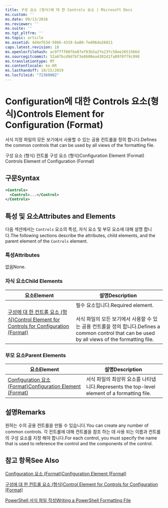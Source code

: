 ```yaml
---
title: 구성 요소 (형식)에 대 한 Controls 요소 | Microsoft Docs
ms.custom: ''
ms.date: 09/13/2016
ms.reviewer: ''
ms.suite: ''
ms.tgt_pltfrm: ''
ms.topic: article
ms.assetid: 4d4ef63d-5866-4319-ba00-7ed96de26821
caps.latest.revision: 18
ms.openlocfilehash: ac9f7ff08f6e87ef83b5a2fe23fc58ee2651566d
ms.sourcegitcommit: 52a67bcd9d7bf3e8600ea4302d1fa8970ff9c998
ms.translationtype: MT
ms.contentlocale: ko-KR
ms.lasthandoff: 10/15/2019
ms.locfileid: "72369002"
---
```

# <a name="controls-element-for-configuration-format"></a><span data-ttu-id="49ef9-102">Configuration에 대한 Controls 요소(형식)</span><span class="sxs-lookup"><span data-stu-id="49ef9-102">Controls Element for Configuration (Format)</span></span>

<span data-ttu-id="49ef9-103">서식 지정 파일의 모든 보기에서 사용할 수 있는 공용 컨트롤을 정의 합니다.</span><span class="sxs-lookup"><span data-stu-id="49ef9-103">Defines the common controls that can be used by all views of the formatting file.</span></span>

<span data-ttu-id="49ef9-104">구성 요소 (형식) 컨트롤 구성 요소 (형식)</span><span class="sxs-lookup"><span data-stu-id="49ef9-104">Configuration Element (Format) Controls Element of Configuration (Format)</span></span>

## <a name="syntax"></a><span data-ttu-id="49ef9-105">구문</span><span class="sxs-lookup"><span data-stu-id="49ef9-105">Syntax</span></span>

```xml
<Controls>
  <Control>...</Control>
</Controls>
```

## <a name="attributes-and-elements"></a><span data-ttu-id="49ef9-106">특성 및 요소</span><span class="sxs-lookup"><span data-stu-id="49ef9-106">Attributes and Elements</span></span>

<span data-ttu-id="49ef9-107">다음 섹션에서는 `Controls` 요소의 특성, 자식 요소 및 부모 요소에 대해 설명 합니다.</span><span class="sxs-lookup"><span data-stu-id="49ef9-107">The following sections describe the attributes, child elements, and the parent element of the `Controls` element.</span></span>

### <a name="attributes"></a><span data-ttu-id="49ef9-108">특성</span><span class="sxs-lookup"><span data-stu-id="49ef9-108">Attributes</span></span>

<span data-ttu-id="49ef9-109">없음</span><span class="sxs-lookup"><span data-stu-id="49ef9-109">None.</span></span>

### <a name="child-elements"></a><span data-ttu-id="49ef9-110">자식 요소</span><span class="sxs-lookup"><span data-stu-id="49ef9-110">Child Elements</span></span>

|<span data-ttu-id="49ef9-111">요소</span><span class="sxs-lookup"><span data-stu-id="49ef9-111">Element</span></span>|<span data-ttu-id="49ef9-112">설명</span><span class="sxs-lookup"><span data-stu-id="49ef9-112">Description</span></span>|
|-------------|-----------------|
|[<span data-ttu-id="49ef9-113">구성에 대 한 컨트롤 요소 (형식)</span><span class="sxs-lookup"><span data-stu-id="49ef9-113">Control Element for Controls for Configuration (Format)</span></span>](./control-element-for-controls-for-configuration-format.md)|<span data-ttu-id="49ef9-114">필수 요소입니다.</span><span class="sxs-lookup"><span data-stu-id="49ef9-114">Required element.</span></span><br /><br /> <span data-ttu-id="49ef9-115">서식 파일의 모든 보기에서 사용할 수 있는 공용 컨트롤을 정의 합니다.</span><span class="sxs-lookup"><span data-stu-id="49ef9-115">Defines a common control that can be used by all views of the formatting file.</span></span>|

### <a name="parent-elements"></a><span data-ttu-id="49ef9-116">부모 요소</span><span class="sxs-lookup"><span data-stu-id="49ef9-116">Parent Elements</span></span>

|<span data-ttu-id="49ef9-117">요소</span><span class="sxs-lookup"><span data-stu-id="49ef9-117">Element</span></span>|<span data-ttu-id="49ef9-118">설명</span><span class="sxs-lookup"><span data-stu-id="49ef9-118">Description</span></span>|
|-------------|-----------------|
|[<span data-ttu-id="49ef9-119">Configuration 요소 (Format)</span><span class="sxs-lookup"><span data-stu-id="49ef9-119">Configuration Element (Format)</span></span>](./configuration-element-format.md)|<span data-ttu-id="49ef9-120">서식 파일의 최상위 요소를 나타냅니다.</span><span class="sxs-lookup"><span data-stu-id="49ef9-120">Represents the top-level element of a formatting file.</span></span>|

## <a name="remarks"></a><span data-ttu-id="49ef9-121">설명</span><span class="sxs-lookup"><span data-stu-id="49ef9-121">Remarks</span></span>

<span data-ttu-id="49ef9-122">원하는 수의 공용 컨트롤을 만들 수 있습니다.</span><span class="sxs-lookup"><span data-stu-id="49ef9-122">You can create any number of common controls.</span></span> <span data-ttu-id="49ef9-123">각 컨트롤에 대해 컨트롤을 참조 하는 데 사용 되는 이름과 컨트롤의 구성 요소를 지정 해야 합니다.</span><span class="sxs-lookup"><span data-stu-id="49ef9-123">For each control, you must specify the name that is used to reference the control and the components of the control.</span></span>

## <a name="see-also"></a><span data-ttu-id="49ef9-124">참고 항목</span><span class="sxs-lookup"><span data-stu-id="49ef9-124">See Also</span></span>

[<span data-ttu-id="49ef9-125">Configuration 요소 (Format)</span><span class="sxs-lookup"><span data-stu-id="49ef9-125">Configuration Element (Format)</span></span>](./configuration-element-format.md)

[<span data-ttu-id="49ef9-126">구성에 대 한 컨트롤 요소 (형식)</span><span class="sxs-lookup"><span data-stu-id="49ef9-126">Control Element for Controls for Configuration (Format)</span></span>](./control-element-for-controls-for-configuration-format.md)

[<span data-ttu-id="49ef9-127">PowerShell 서식 파일 작성</span><span class="sxs-lookup"><span data-stu-id="49ef9-127">Writing a PowerShell Formatting File</span></span>](./writing-a-powershell-formatting-file.md)
